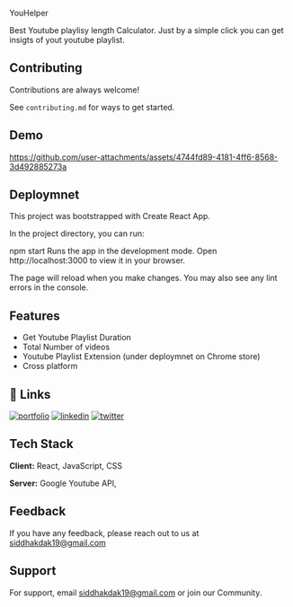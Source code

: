 
YouHelper

Best Youtube playlisy length Calculator. Just by a simple click you can get insigts of yout youtube playlist.

## Contributing

Contributions are always welcome!

See `contributing.md` for ways to get started.


## Demo 

https://github.com/user-attachments/assets/4744fd89-4181-4ff6-8568-3d492885273a

## Deploymnet

This project was bootstrapped with Create React App.

In the project directory, you can run:

npm start
Runs the app in the development mode.
Open http://localhost:3000 to view it in your browser.

The page will reload when you make changes.
You may also see any lint errors in the console.
## Features

- Get Youtube Playlist Duration
- Total Number of videos
- Youtube Playlist Extension (under deploymnet on Chrome store)
- Cross platform


## 🔗 Links
[![portfolio](https://img.shields.io/badge/my_portfolio-000?style=for-the-badge&logo=ko-fi&logoColor=white)](https://siddhakdak.netlify.app/)
[![linkedin](https://img.shields.io/badge/linkedin-0A66C2?style=for-the-badge&logo=linkedin&logoColor=white)](https://www.linkedin.com/in/siddhak-dak/)
[![twitter](https://img.shields.io/badge/twitter-1DA1F2?style=for-the-badge&logo=twitter&logoColor=white)](https://x.com/DakSiddhak)


## Tech Stack

**Client:** React, JavaScript, CSS

**Server:** Google Youtube API, 


## Feedback

If you have any feedback, please reach out to us at siddhakdak19@gmail.com


## Support

For support, email siddhakdak19@gmail.com or join our Community.
